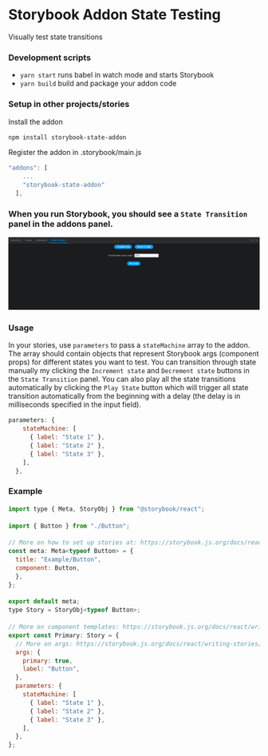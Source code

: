 # Storybook Addon State Testing

Visually test state transitions

### Development scripts

- `yarn start` runs babel in watch mode and starts Storybook
- `yarn build` build and package your addon code

### Setup in other projects/stories

Install the addon

```bash
npm install storybook-state-addon
```

Register the addon in .storybook/main.js

```js
"addons": [
    ...
    "storybook-state-addon"
  ],
```

### When you run Storybook, you should see a `State Transition` panel in the addons panel.

![Alt text](image.png)

### Usage

In your stories, use `parameters` to pass a `stateMachine` array to the addon. The array should contain objects that represent Storybook args (component props) for different states you want to test. You can transition through state manually my clicking the `Increment state` and `Decrement state` buttons in the `State Transition` panel. You can also play all the state transitions automatically by clicking the `Play State` button which will trigger all state transition automatically from the beginning with a delay (the delay is in milliseconds specified in the input field).

```js
parameters: {
    stateMachine: [
      { label: "State 1" },
      { label: "State 2" },
      { label: "State 3" },
    ],
  },
```

### Example

```js
import type { Meta, StoryObj } from "@storybook/react";

import { Button } from "./Button";

// More on how to set up stories at: https://storybook.js.org/docs/react/writing-stories/introduction#default-export
const meta: Meta<typeof Button> = {
  title: "Example/Button",
  component: Button,
  },
};

export default meta;
type Story = StoryObj<typeof Button>;

// More on component templates: https://storybook.js.org/docs/react/writing-stories/introduction#using-args
export const Primary: Story = {
  // More on args: https://storybook.js.org/docs/react/writing-stories/args
  args: {
    primary: true,
    label: "Button",
  },
  parameters: {
    stateMachine: [
      { label: "State 1" },
      { label: "State 2" },
      { label: "State 3" },
    ],
  },
};
```
